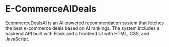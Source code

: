 # E-CommerceAIDeals
EcommerceDealsAI is an AI-powered recommendation system that fetches the best e-commerce deals based on AI rankings. The system includes a backend API built with Flask and a frontend UI with HTML, CSS, and JavaScript.
